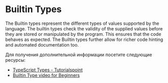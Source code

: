 # Builtin Types

The Builtin types represent the different types of values supported by the language. The builtin types check the validity of the supplied values before they are stored or manipulated by the program. This ensures that the code behaves as expected. The Builtin types further allow for richer code hinting and automated documentation too.

Для получения дополнительной информации посетите следующие ресурсы:

- [TypeScript Types - Tutorialspoint](https://www.tutorialspoint.com/typescript/typescript_types.htm)
- [Builtin Type video for Beginners](https://www.youtube.com/watch?v=Nt9ajBrqV_M)
